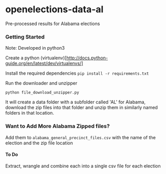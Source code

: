 # openelections-data-al
Pre-processed results for Alabama elections

### Getting Started

Note: Developed in python3

Create a python (virtualenv)[http://docs.python-guide.org/en/latest/dev/virtualenvs/]

Install the required dependencies
`pip install -r requirements.txt`


Run the downloader and unzipper

`python file_download_unzipper.py`

It will create a data folder with a subfolder called 'AL' for Alabama, download the zip files into that folder and unzip them in similarly named folders in that location.


### Want to Add More Alabama Zipped files?
Add them to `alabama_general_precinct_files.csv` with the name of the election and the zip file location


#### To Do
Extract, wrangle and combine each into a single csv file for each election
